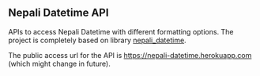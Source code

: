 Nepali Datetime API
-------------------

APIs to access Nepali Datetime with different formatting options. The project is
completely based on library [nepali_datetime](https://github.com/arneec/nepali-datetime).

The public access url for the API is https://nepali-datetime.herokuapp.com (which 
might change in future).
